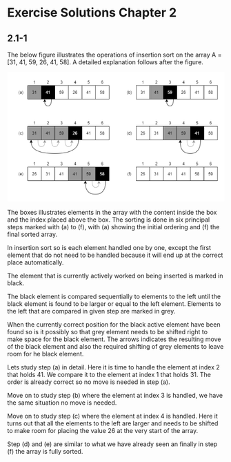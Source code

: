 # Exercise Solutions Chapter 2

## 2.1-1

The below figure illustrates the operations of insertion sort on the array A = [31, 41, 59, 26, 41, 58]. A detailed explanation follows after the figure.

![insertion sort illustration](exercise-ch02-sec01-1.png)

The boxes illustrates elements in the array with the content inside the box and the index placed above the box. The sorting is done in six principal steps marked with (a) to (f), with (a) showing the initial ordering and (f) the final sorted array.

In insertion sort so is each element handled one by one, except the first element that do not need to be handled because it will end up at the correct place automatically.

The element that is currently actively worked on being inserted is marked in black.

The black element is compared sequentially to elements to the left until the black element is found to be larger or equal to the left element. Elements to the left that are compared in given step are marked in grey.

When the currently correct position for the black active element have been found so is it possibly so that grey element needs to be shifted right to make space for the black element. The arrows indicates the resulting move of the black element and also the required shifting of grey elements to leave room for he black element.

Lets study step (a) in detail. Here it is time to handle the element at index 2 that holds 41. We compare it to the element at index 1 that holds 31. The order is already correct so no move is needed in step (a).

Move on to study step (b) where the element at index 3 is handled, we have the same situation no move is needed.

Move on to study step (c) where the element at index 4 is handled. Here it turns out that all the elements to the left are larger and needs to be shifted to make room for placing the value 26 at the very start of the array.

Step (d) and (e) are similar to what we have already seen an finally in step (f) the array is fully sorted.
